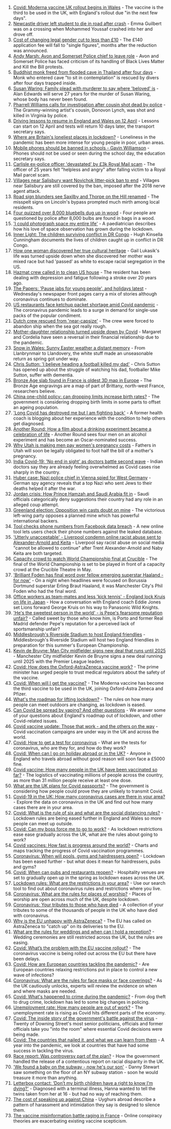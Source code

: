 1. [Covid: Moderna vaccine UK rollout begins in Wales](https://www.bbc.co.uk/news/uk-wales-56657038) - The vaccine is the third to be used in the UK, with England's rollout due "in the next few days".
2. [Newcastle driver left student to die in road after crash](https://www.bbc.co.uk/news/uk-england-tyne-56660341) - Emma Guilbert was on a crossing when Mohammed Youssaf crashed into her and drove off.
3. [Cost of changing legal gender cut to less than £10](https://www.bbc.co.uk/news/uk-politics-56654910) - The £140 application fee will fall to "single figures", months after the reduction was announced.
4. [Andy Marsh: Avon and Somerset Police chief to leave role](https://www.bbc.co.uk/news/uk-england-bristol-56661721) - Avon and Somerset Police has faced criticism of its handling of Black Lives Matter and Kill the Bill protests.
5. [Buddhist monk freed from flooded cave in Thailand after four days](https://www.bbc.co.uk/news/world-asia-56661349) - Monk who entered cave "to sit in contemplation" is rescued by divers after four days trapped inside.
6. [Susan Waring: Family plead with murderer to say where 'beloved' is](https://www.bbc.co.uk/news/uk-england-lancashire-56663360) - Alan Edwards will serve 27 years for the murder of Susan Waring, whose body has never been found.
7. [Pharrell Williams calls for investigation after cousin shot dead by police](https://www.bbc.co.uk/news/newsbeat-56594434) - The Grammy-winning artist's cousin, Donovon Lynch, was shot and killed in Virginia by police.
8. [Driving lessons to resume in England and Wales on 12 April](https://www.bbc.co.uk/news/newsbeat-56661235) - Lessons can start on 12 April and tests will return 10 days later, the transport secretary says.
9. [Where are Britain's loneliest places in lockdown?](https://www.bbc.co.uk/news/education-56664180) - Loneliness in the pandemic has been more intense for young people in poor, urban areas.
10. [Mobile phones should be banned in schools - Gavin Williamson](https://www.bbc.co.uk/news/technology-56663010) - Phones should not be used or seen during the school day, the education secretary says.
11. [Carlisle ex-police officer 'devastated' by £3k Royal Mail scam](https://www.bbc.co.uk/news/uk-england-cumbria-56660334) - The officer of 25 years felt "helpless and angry" after falling victim to a Royal Mail parcel scam.
12. [Villages near Salisbury want Novichok litter-pick ban to end](https://www.bbc.co.uk/news/uk-england-wiltshire-56664150) - Villages near Salisbury are still covered by the ban, imposed after the 2018 nerve agent attack.
13. [Road sign blunders see Saxilby and Thorpe on the Hill renamed](https://www.bbc.co.uk/news/uk-england-lincolnshire-56662310) - The misspelt signs on Lincoln's bypass prompted much mirth among local residents.
14. [Four quizzed over 8,000 bluebells dug up in wood](https://www.bbc.co.uk/news/uk-england-norfolk-56660783) - Four people are questioned by police after 8,000 bulbs are found in bags in a wood.
15. ['I could photograph space my entire life'](https://www.bbc.co.uk/news/uk-england-leicestershire-56537299) - A paediatrician describes how his love of space observation has grown during the lockdown.
16. [Inner Light: The children surviving conflict in DR Congo](https://www.bbc.co.uk/news/in-pictures-56580258) - Hugh Kinsella Cunningham documents the lives of children caught up in conflict in DR Congo.
17. [How one woman discovered her true cultural heritage](https://www.bbc.co.uk/news/world-us-canada-56652064) - Gail Lukasik's life was turned upside down when she discovered her mother was mixed race but had 'passed' as white to escape racial segregation in the US.
18. [Hazmat crew called in to clean US house](https://www.bbc.co.uk/news/world-us-canada-56657399) - The resident has been dealing with depression and fatigue following a stroke over 20 years ago.
19. [The Papers: 'Pause jabs for young people', and holidays latest](https://www.bbc.co.uk/news/blogs-the-papers-56657519) - Wednesday's newspaper front pages carry a mix of stories although coronavirus continues to dominate.
20. [US restaurants face ketchup packet shortage amid Covid pandemic](https://www.bbc.co.uk/news/world-us-canada-56657822) - The coronavirus pandemic leads to a surge in demand for single-use packs of the popular condiment.
21. [Dutch crew rescued from 'near-capsize'](https://www.bbc.co.uk/news/world-europe-56655756) - The crew were forced to abandon ship when the sea got really rough.
22. [Mother-daughter relationship turned upside down by Covid](https://www.bbc.co.uk/news/business-56651554) - Margaret and Cordelia have seen a reversal in their financial relationship due to the pandemic.
23. [Snow in Wales: Sunny Easter weather a distant memory](https://www.bbc.co.uk/news/uk-wales-56656786) - From Llanbrynmair to Llandovery, the white stuff made an unseasonable return as spring got under way.
24. [Chris Sutton: 'I believe heading a football killed my dad'](https://www.bbc.co.uk/sport/av/football/56651464) - Chris Sutton has opened up about the struggle of watching his dad, footballer Mike Sutton, suffer with dementia.
25. [Bronze Age slab found in France is oldest 3D map in Europe](https://www.bbc.co.uk/news/world-europe-56648055) - The Bronze Age engravings are a map of part of Brittany, north-west France, researchers believe.
26. [China one-child policy: can dropping limits increase birth rates?](https://www.bbc.co.uk/news/world-asia-56608495) - The government is considering dropping birth limits in some parts to offset an ageing population.
27. ['Long Covid has destroyed me but I am fighting back'](https://www.bbc.co.uk/news/uk-england-beds-bucks-herts-56602894) - A former health coach is blogging about her experience with the condition to help others get diagnosed.
28. [Another Round: How a film about a drinking experiment became a celebration of life](https://www.bbc.co.uk/news/entertainment-arts-56647795) - Another Round sees four men on an alcohol experiment and has become an Oscar-nominated success.
29. [Why Utah is making men pay women's pregnancy costs](https://www.bbc.co.uk/news/world-us-canada-56654289) - Fathers in Utah will soon be legally obligated to foot half the bill of a mother's pregnancy.
30. [India Covid-19: 'No end in sight' as doctors battle second wave](https://www.bbc.co.uk/news/world-asia-india-56645701) - Indian doctors say they are already feeling overwhelmed as Covid cases rise sharply in the country.
31. [Huber case: Nazi police chief in Vienna spied for West Germany](https://www.bbc.co.uk/news/world-europe-56649935) - German spy agency reveals that a top Nazi who sent Jews to their deaths helped it after the war.
32. [Jordan crisis: How Prince Hamzah and Saudi Arabia fit in](https://www.bbc.co.uk/news/world-middle-east-56654108) - Saudi officials categorically deny suggestions their country had any role in an alleged coup attempt.
33. [Greenland election: Opposition win casts doubt on mine](https://www.bbc.co.uk/news/world-europe-56643429) - The victorious left-wing party opposes a planned mine which has powerful international backers.
34. [Tool checks phone numbers from Facebook data breach](https://www.bbc.co.uk/news/technology-56650387) - A new online tool lets users check their phone numbers against the leaked database.
35. ['Utterly unacceptable' - Liverpool condemn online racist abuse sent to Alexander-Arnold and Keita](https://www.bbc.co.uk/sport/football/56660496) - Liverpool say racist abuse on social media "cannot be allowed to continue" after Trent Alexander-Arnold and Naby Keita are both targeted.
36. [Capacity crowd to watch World Championship final at Crucible](https://www.bbc.co.uk/sport/snooker/56661944) - The final of the World Championship is set to be played in front of a capacity crowd at the Crucible Theatre in May.
37. ['Brilliant Foden has final word over fellow emerging superstar Haaland - for now'](https://www.bbc.co.uk/sport/football/56657985) - On a night when headlines were focused on Borussia Dortmund superstar Erling Braut Haaland, it was Manchester City's Phil Foden who had the final word.
38. [Office workers as team-mates and less 'kick tennis' - England lock Kruis on life in Japan](https://www.bbc.co.uk/sport/rugby-union/56628037) - How a conversation with England coach Eddie Jones set Lions forward George Kruis on his way to Panasonic Wild Knights.
39. ['He's the sweetest person in the world' - is Pepe's fearsome reputation unfair?](https://www.bbc.co.uk/sport/football/56559147) - Called sweet by those who know him, is Porto and former Real Madrid defender Pepe's reputation for a perceived lack of sportsmanship unfair?
40. [Middlesbrough's Riverside Stadium to host England friendlies](https://www.bbc.co.uk/sport/football/56659374) - Middlesbrough's Riverside Stadium will host two England friendlies in preparation for this summer's European Championship.
41. [Kevin de Bruyne: Man City midfielder signs new deal that runs until 2025](https://www.bbc.co.uk/sport/football/56659261) - Manchester City midfielder Kevin de Bruyne signs a new deal running until 2025 with the Premier League leaders.
42. [Covid: How does the Oxford-AstraZeneca vaccine work?](https://www.bbc.co.uk/news/health-55302595) - The prime minister has urged people to trust medical regulators about the safety of the vaccine.
43. [Covid: When will I get the vaccine?](https://www.bbc.co.uk/news/health-55045639) - The Moderna vaccine has become the third vaccine to be used in the UK, joining Oxford-Astra Zeneca and Pfizer.
44. [What's the roadmap for lifting lockdown?](https://www.bbc.co.uk/news/explainers-52530518) - The rules on how many people can meet outdoors are changing, as lockdown is eased.
45. [Can Covid be spread by vaping? And other questions](https://www.bbc.co.uk/news/world-asia-china-51176409) - We answer some of your questions about England's roadmap out of lockdown, and other Covid-related issues.
46. [Covid vaccine update: Those that work - and the others on the way](https://www.bbc.co.uk/news/health-51665497) - Covid vaccination campaigns are under way in the UK and across the world.
47. [Covid: How to get a test for coronavirus](https://www.bbc.co.uk/news/health-51943612) - What are the tests for coronavirus, who are they for, and how do they work?
48. [Covid: When can I go on holiday abroad or in the UK?](https://www.bbc.co.uk/news/explainers-52646738) - Anyone in England who travels abroad without good reason will soon face a £5000 fine.
49. [Covid vaccine: How many people in the UK have been vaccinated so far?](https://www.bbc.co.uk/news/health-55274833) - The logistics of vaccinating millions of people across the country, as more than 31 million people receive at least one dose.
50. [What are the UK plans for Covid passports?](https://www.bbc.co.uk/news/explainers-55718553) - The government is considering how people could prove they are unlikely to transmit Covid.
51. [Covid-19 in the UK: How many coronavirus cases are there in your area?](https://www.bbc.co.uk/news/uk-51768274) - Explore the data on coronavirus in the UK and find out how many cases there are in your area.
52. [Covid: What is the rule of six and what are the social distancing rules?](https://www.bbc.co.uk/news/uk-51506729) - Lockdown rules are being eased further in England and Wales so more people can meet up outside.
53. [Covid: Can my boss force me to go to work?](https://www.bbc.co.uk/news/business-52567567) - As lockdown restrictions ease ease gradually across the UK, what are the rules about going to work?
54. [Covid vaccines: How fast is progress around the world?](https://www.bbc.co.uk/news/world-56237778) - Charts and maps tracking the progress of Covid vaccination programmes.
55. [Coronavirus: When will pools, gyms and hairdressers open?](https://www.bbc.co.uk/news/explainers-53349989) - Lockdown has been eased further - but what does it mean for hairdressers, pubs and gyms?
56. [Covid: When can pubs and restaurants reopen?](https://www.bbc.co.uk/news/business-52977388) - Hospitality venues are set to gradually open up in the spring as lockdown eases across the UK.
57. [Lockdown rules: What are the restrictions in your area?](https://www.bbc.co.uk/news/uk-54373904) - Use our search tool to find out about coronavirus rules and restrictions where you live.
58. [Coronavirus: What are the rules for places of worship?](https://www.bbc.co.uk/news/explainers-53219921) - Places of worship are open across much of the UK, despite lockdown.
59. [Coronavirus: Your tributes to those who have died](https://www.bbc.co.uk/news/uk-52676411) - A collection of your tributes to some of the thousands of people in the UK who have died with coronavirus.
60. [Why is the EU unhappy with AstraZeneca?](https://www.bbc.co.uk/news/56483766) - The EU has called on AstraZeneca to "catch up" on its deliveries to the EU.
61. [What are the rules for weddings and when can I hold a reception?](https://www.bbc.co.uk/news/explainers-52811509) - Wedding ceremonies are still restricted across the UK, but the rules are easing.
62. [Covid: What’s the problem with the EU vaccine rollout?](https://www.bbc.co.uk/news/explainers-52380823) - The coronavirus vaccine is being rolled out across the EU but there have been delays.
63. [Covid: How are European countries tackling the pandemic?](https://www.bbc.co.uk/news/explainers-53640249) - Are European countries relaxing restrictions put in place to control a new wave of infections?
64. [Coronavirus: What are the rules for face masks or face coverings?](https://www.bbc.co.uk/news/health-51205344) - As the UK cautiously unlocks, experts will review the evidence on when and where masks are needed.
65. [Covid: What's happened to crime during the pandemic?](https://www.bbc.co.uk/news/56463680) - From dog theft to drug crime, lockdown has led to some big changes in policing.
66. [Unemployment rate: How many people are out of work?](https://www.bbc.co.uk/news/business-52660591) - The unemployment rate is rising as Covid hits different parts of the economy.
67. [Covid: The inside story of the government's battle against the virus](https://www.bbc.co.uk/news/uk-politics-56361599) - Twenty of Downing Street's most senior politicians, officials and former officials take you "into the room" where essential Covid decisions were being made.
68. [Covid: The countries that nailed it, and what we can learn from them](https://www.bbc.co.uk/news/uk-56455030) - A year into the pandemic, we look at countries that have had some success in tackling the virus.
69. [Race report: Was controversy part of the plan?](https://www.bbc.co.uk/news/uk-politics-56578839) - How the government handled the release of a contentious report on racial disparity in the UK.
70. ['We found a baby on the subway - now he's our son'](https://www.bbc.co.uk/news/stories-56409764) - Danny Stewart saw something on the floor of an NY subway station - soon he would treasure it more than anything.
71. [Letterbox contact: ‘Don’t my birth children have a right to know I’m dying?'](https://www.bbc.co.uk/news/stories-56576285) - Diagnosed with a terminal illness, Hanna wanted to tell the twins taken from her at 16 - but had no way of reaching them.
72. [The cost of speaking up against China](https://www.bbc.co.uk/news/world-asia-china-56563449) - Uyghurs abroad describe a pattern of harassment and intimidation they say is designed to silence them.
73. [The vaccine misinformation battle raging in France](https://www.bbc.co.uk/news/blogs-trending-56526265) - Online conspiracy theories are exacerbating existing vaccine scepticism.
